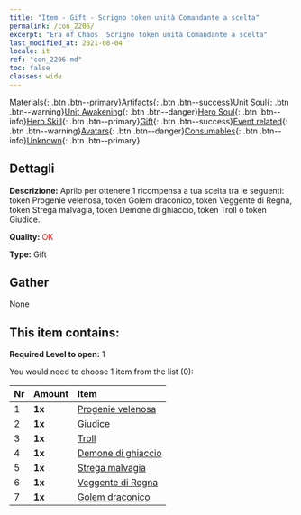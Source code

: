 ```yaml
---
title: "Item - Gift - Scrigno token unità Comandante a scelta"
permalink: /con_2206/
excerpt: "Era of Chaos  Scrigno token unità Comandante a scelta"
last_modified_at: 2021-08-04
locale: it
ref: "con_2206.md"
toc: false
classes: wide
---
```

 [Materials](/ItemsIT/){: .btn .btn--primary}[Artifacts](/ItemsIT/Artifacts/){: .btn .btn--success}[Unit Soul](/ItemsIT/UnitSoul/){: .btn .btn--warning}[Unit Awakening](/ItemsIT/UnitAwakening/){: .btn .btn--danger}[Hero Soul](/ItemsIT/HeroSoul/){: .btn .btn--info}[Hero Skill](/ItemsIT/HeroSkill/){: .btn .btn--primary}[Gift](/ItemsIT/Gift/){: .btn .btn--success}[Event related](/ItemsIT/Events/){: .btn .btn--warning}[Avatars](/ItemsIT/Avatars/){: .btn .btn--danger}[Consumables](/ItemsIT/Consumables/){: .btn .btn--info}[Unknown](/ItemsIT/Unknown/){: .btn .btn--primary}

## Dettagli
 **Descrizione:** Aprilo per ottenere 1 ricompensa a tua scelta tra le seguenti: token Progenie velenosa, token Golem draconico, token Veggente di Regna, token Strega malvagia, token Demone di ghiaccio, token Troll o token Giudice.

 **Quality:** <span style="color: #FF0000">OK</span>

 **Type:** Gift

## Gather

  None

## This item contains:

 **Required Level to open:** 1

 You would need to choose 1 item from the list (0):

  | Nr | Amount |     Item    |
  |:---|:-------|:------------|
  | 1 |  **1x** | [Progenie velenosa](/ItemsIT/unt_234/) |  | 
  | 2 |  **1x** | [Giudice](/ItemsIT/unt_198/) |  | 
  | 3 |  **1x** | [Troll](/ItemsIT/unt_225/) |  | 
  | 4 |  **1x** | [Demone di ghiaccio](/ItemsIT/unt_269/) |  | 
  | 5 |  **1x** | [Strega malvagia](/ItemsIT/unt_252/) |  | 
  | 6 |  **1x** | [Veggente di Regna](/ItemsIT/unt_279/) |  | 
  | 7 |  **1x** | [Golem draconico](/ItemsIT/unt_243/) |  | 
